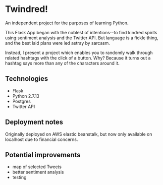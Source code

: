# Twindred!
An independent project for the purposes of learning Python.

This Flask App began with the noblest of intentions--to find kindred spirits using sentiment analysis and the Twitter API.  But language is a fickle thing, and the best laid plans were led astray by sarcasm.

Instead, I present a project which enables you to randomly walk through related hashtags with the click of a button.  Why?  Because it turns out a hashtag says more than any of the characters around it.

## Technologies
- Flask
- Python 2.7.13
- Postgres
- Twitter API

## Deployment notes
Originally deployed on AWS elastic beanstalk, but now only available on localhost due to financial concerns.

## Potential improvements
- map of selected Tweets
- better sentiment analysis
- testing



